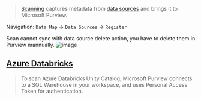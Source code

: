 
> [Scanning](https://learn.microsoft.com/en-us/purview/concept-scans-and-ingestion?source=recommendations#scanning) captures metadata from [data sources](https://learn.microsoft.com/en-us/purview/microsoft-purview-connector-overview) and brings it to Microsoft Purview. 

Navigation: `Data Map` -> `Data Sources` -> `Register` 

Scan cannot sync with data source delete action, you have to delete them in Purview mannually. 
![image](https://github.com/user-attachments/assets/c47b8872-b457-4904-b319-e1fe840b5a6c)


## [Azure Databricks](https://learn.microsoft.com/en-us/purview/register-scan-azure-databricks-unity-catalog#register)
> To scan Azure Databricks Unity Catalog, Microsoft Purview connects to a SQL Warehouse in your workspace, and uses Personal Access Token for authentication. 


